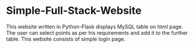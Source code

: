 # Simple-Full-Stack-Website

This website written in Python-Flask displays MySQL table on html page.
The user can select points as per his requirements and add it to the further table.
This website consists of simple login page.
